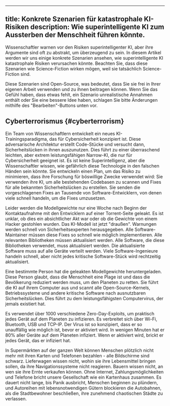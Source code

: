 

---
title: Konkrete Szenarien für katastrophale KI-Risiken
description: Wie superintelligente KI zum Aussterben der Menschheit führen könnte.
---

Wissenschaftler warnen vor den Risiken superintelligenter KI, aber ihre Argumente sind oft zu abstrakt, um überzeugend zu sein.
In diesem Artikel werden wir uns einige konkrete Szenarien ansehen, wie superintelligente KI katastrophale Risiken verursachen könnte.
Beachten Sie, dass diese Szenarien wie Science-Fiction wirken mögen, weil sie tatsächlich Science-Fiction sind.

Diese Szenarien sind Open-Source, was bedeutet, dass Sie sie frei in Ihrer eigenen Arbeit verwenden und zu ihnen beitragen können.
Wenn Sie das Gefühl haben, dass etwas fehlt, ein Szenario unrealistische Annahmen enthält oder Sie eine bessere Idee haben, schlagen Sie bitte Änderungen mithilfe des "Bearbeiten"-Buttons unten vor.

## Cyberterrorismus {#cyberterrorism}

Ein Team von Wissenschaftlern entwickelt ein neues KI-Trainingsparadigma, das für Cybersicherheit konzipiert ist.
Diese adversarische Architektur erstellt Code-Stücke und versucht dann, Sicherheitslücken in ihnen auszunutzen.
Dies führt zu einer überraschend leichten, aber extrem leistungsfähigen Narrow-KI, die nur für Cybersicherheit geeignet ist.
Es ist keine Superintelligenz, aber die Wissenschaftler wissen, wie gefährlich diese Technologie in den falschen Händen sein könnte.
Sie entwickeln einen Plan, um das Risiko zu minimieren, dass ihre Forschung für böswillige Zwecke verwendet wird: Sie verwenden ihre KI, um alle bestehenden Codebasen zu scannen und Fixes für alle bekannten Sicherheitslücken zu erstellen.
Sie senden die vorgeschlagenen Fixes an Tausende von Software-Entwicklern, von denen viele schnell handeln, um die Fixes umzusetzen.

Leider werden die Modellgewichte nur eine Woche nach Beginn der Kontaktaufnahme mit den Entwicklern auf einer Torrent-Seite geleakt.
Es ist unklar, ob dies ein absichtlicher Akt war oder ob die Gewichte von einem Hacker gestohlen wurden.
Das KI-Modell ist jetzt "draußen".
Warnungen werden schnell von Sicherheitsexperten herausgegeben.
Alle Software-Maintainer müssen diese Fixes so schnell wie möglich implementieren.
Alle relevanten Bibliotheken müssen aktualisiert werden.
Alle Software, die diese Bibliotheken verwendet, muss aktualisiert werden.
Die aktualisierte Software muss auf alle Geräte verteilt werden.
Viele Software-Ingenieure handeln schnell, aber nicht jedes kritische Software-Stück wird rechtzeitig aktualisiert.

Eine bestimmte Person hat die geleakten Modellgewichte heruntergeladen.
Diese Person glaubt, dass die Menschheit eine Plage ist und dass die Bevölkerung reduziert werden muss, um den Planeten zu retten.
Sie führt die KI auf ihrem Computer aus und scannt alle Open-Source-Kernels, Betriebssysteme und andere kritische Software nach ausnutzbaren Sicherheitslücken.
Dies führt zu dem leistungsfähigsten Computervirus, der jemals existiert hat.

Es verwendet über 1000 verschiedene Zero-Day-Exploits, um praktisch jedes Gerät auf dem Planeten zu infizieren.
Es verbreitet sich über Wi-Fi, Bluetooth, USB und TCP-IP.
Der Virus ist so konzipiert, dass er so unauffällig wie möglich ist, bevor er aktiviert wird.
In wenigen Minuten hat er 80% aller Geräte auf dem Planeten infiziert.
Wenn er aktiviert wird, brickt er jedes Gerät, das er infiziert hat.

In Supermärkten auf der ganzen Welt können Menschen plötzlich nicht mehr mit ihren Karten und Telefonen bezahlen - alle Bildschirme sind schwarz.
Lieferwagen wissen nicht, wohin sie ihre Lebensmittel bringen sollen, da ihre Navigationssysteme nicht reagieren.
Bauern wissen nicht, an wen sie ihre Ernte verkaufen können.
Ohne Internet, Zahlungsmöglichkeiten und Telefone bricht unsere Gesellschaft wie ein Kartenhaus zusammen.
Es dauert nicht lange, bis Panik ausbricht, Menschen beginnen zu plündern, und Autoreihen mit lebensnotwendigen Gütern blockieren die Autobahnen, als die Stadtbewohner beschließen, ihre zunehmend chaotischen Städte zu verlassen.